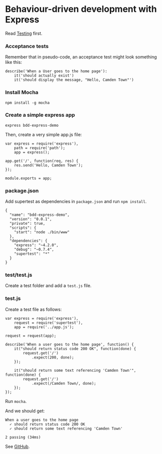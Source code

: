 # Behaviour-driven development with Express

Read [Testing](topics/testing) first.

### Acceptance tests

Remember that in pseudo-code, an acceptance test might look something like this:

    describe('When a User goes to the home page'):
        it('should actually exist')
        it('should display the message, "Hello, Camden Town"')

### Install Mocha

    npm install -g mocha

### Create a simple express app

    express bdd-express-demo

Then, create a very simple app.js file:

    var express = require('express'),
        path = require('path');
        app = express();

    app.get('/', function(req, res) {
        res.send('Hello, Camden Town');
    });

    module.exports = app;

### package.json

Add supertest as dependencies in `package.json` and run `npm install`.

    {
      "name": "bdd-express-demo",
      "version": "0.0.1",
      "private": true,
      "scripts": {
        "start": "node ./bin/www"
      },
      "dependencies": {
        "express": "~4.2.0",
        "debug": "~0.7.4",
        "supertest": "*"
      }
    }

### test/test.js

Create a test folder and add a `test.js` file.

### test.js

Create a test file as follows:

    var express = require('express'),
        request = require('supertest'),
        app = require('../app.js');

    request = request(app);

    describe('When a user goes to the home page', function() {
        it("should return status code 200 OK", function(done) {
            request.get('/')
                .expect(200, done);
        });

        it("should return some text referencing 'Camden Town'", function(done) {
            request.get('/')
                .expect(/Camden Town/, done);
        });
    });

Run `mocha`.

And we should get:

    When a user goes to the home page
      ✓ should return status code 200 OK
      ✓ should return some text referencing 'Camden Town'

    2 passing (34ms)

See [GitHub](https://github.com/selforganising/bdd-examples/tree/master/03-express).
